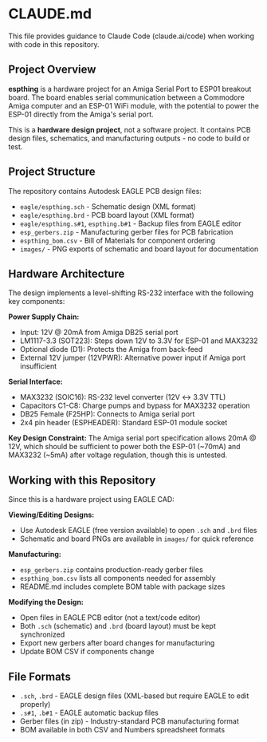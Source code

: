 # CLAUDE.md

This file provides guidance to Claude Code (claude.ai/code) when working with code in this repository.

## Project Overview

**espthing** is a hardware project for an Amiga Serial Port to ESP01 breakout board. The board enables serial communication between a Commodore Amiga computer and an ESP-01 WiFi module, with the potential to power the ESP-01 directly from the Amiga's serial port.

This is a **hardware design project**, not a software project. It contains PCB design files, schematics, and manufacturing outputs - no code to build or test.

## Project Structure

The repository contains Autodesk EAGLE PCB design files:

- `eagle/espthing.sch` - Schematic design (XML format)
- `eagle/espthing.brd` - PCB board layout (XML format)
- `eagle/espthing.s#1`, `espthing.b#1` - Backup files from EAGLE editor
- `esp_gerbers.zip` - Manufacturing gerber files for PCB fabrication
- `espthing_bom.csv` - Bill of Materials for component ordering
- `images/` - PNG exports of schematic and board layout for documentation

## Hardware Architecture

The design implements a level-shifting RS-232 interface with the following key components:

**Power Supply Chain:**
- Input: 12V @ 20mA from Amiga DB25 serial port
- LM1117-3.3 (SOT223): Steps down 12V to 3.3V for ESP-01 and MAX3232
- Optional diode (D1): Protects the Amiga from back-feed
- External 12V jumper (12VPWR): Alternative power input if Amiga port insufficient

**Serial Interface:**
- MAX3232 (SOIC16): RS-232 level converter (12V ↔ 3.3V TTL)
- Capacitors C1-C8: Charge pumps and bypass for MAX3232 operation
- DB25 Female (F25HP): Connects to Amiga serial port
- 2x4 pin header (ESPHEADER): Standard ESP-01 module socket

**Key Design Constraint:** The Amiga serial port specification allows 20mA @ 12V, which should be sufficient to power both the ESP-01 (~70mA) and MAX3232 (~5mA) after voltage regulation, though this is untested.

## Working with this Repository

Since this is a hardware project using EAGLE CAD:

**Viewing/Editing Designs:**
- Use Autodesk EAGLE (free version available) to open `.sch` and `.brd` files
- Schematic and board PNGs are available in `images/` for quick reference

**Manufacturing:**
- `esp_gerbers.zip` contains production-ready gerber files
- `espthing_bom.csv` lists all components needed for assembly
- README.md includes complete BOM table with package sizes

**Modifying the Design:**
- Open files in EAGLE PCB editor (not a text/code editor)
- Both `.sch` (schematic) and `.brd` (board layout) must be kept synchronized
- Export new gerbers after board changes for manufacturing
- Update BOM CSV if components change

## File Formats

- `.sch`, `.brd` - EAGLE design files (XML-based but require EAGLE to edit properly)
- `.s#1`, `.b#1` - EAGLE automatic backup files
- Gerber files (in zip) - Industry-standard PCB manufacturing format
- BOM available in both CSV and Numbers spreadsheet formats
